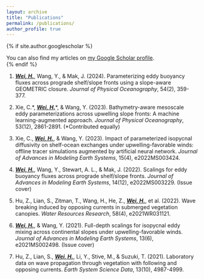 ```yaml
---
layout: archive
title: "Publications"
permalink: /publications/
author_profile: true
---
```


{% if site.author.googlescholar %}
  <div class="wordwrap">You can also find my articles on <a href="{{site.author.googlescholar}}">my Google Scholar profile</a>.</div>
{% endif %}

1. <ins>***Wei, H.***</ins>, Wang, Y., & Mak, J. (2024). Parameterizing eddy buoyancy fluxes across prograde shelf/slope fronts using a slope-aware GEOMETRIC closure. _Journal of Physical Oceanography_, 54(2), 359-377.

2. Xie, C.\*, <ins>***Wei, H.***</ins>\*, & Wang, Y. (2023). Bathymetry-aware mesoscale eddy parameterizations across upwelling slope fronts: A machine learning-augmented approach. _Journal of Physical Oceanography_, 53(12), 2861-2891. (\*Contributed equally)

3. Xie, C., <ins>***Wei, H.***</ins>, & Wang, Y. (2023). Impact of parameterized isopycnal diffusivity on shelf-ocean exchanges under upwelling-favorable winds: offline tracer simulations augmented by artificial neural network. _Journal of Advances in Modeling Earth Systems_, 15(4), e2022MS003424.

4. <ins>***Wei, H.***</ins>, Wang, Y., Stewart, A. L., & Mak, J. (2022). Scalings for eddy buoyancy fluxes across prograde shelf/slope fronts. _Journal of Advances in Modeling Earth Systems_, 14(12), e2022MS003229. (Issue cover)

5. Hu, Z., Lian, S., Zitman, T., Wang, H., He, Z., <ins>***Wei, H.***</ins>, et al. (2022). Wave breaking induced by opposing currents in submerged vegetation canopies. _Water Resources Research_, 58(4), e2021WR031121.

6. <ins>***Wei, H.***</ins>, & Wang, Y. (2021). Full-depth scalings for isopycnal eddy mixing across continental slopes under upwelling-favorable winds. _Journal of Advances in Modeling Earth Systems_, 13(6), e2021MS002498. (Issue cover)

7. Hu, Z., Lian, S., <ins>***Wei, H.***</ins>, Li, Y., Stive, M., & Suzuki, T. (2021). Laboratory data on wave propagation through vegetation with following and opposing currents. _Earth System Science Data_, 13(10), 4987-4999.



